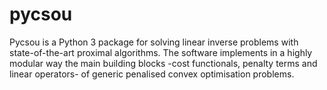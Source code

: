 # pycsou
Pycsou is a Python 3 package for solving linear inverse problems with state-of-the-art proximal algorithms. The software implements in a highly modular way the main building blocks -cost functionals, penalty terms and linear operators- of generic penalised convex optimisation problems.
